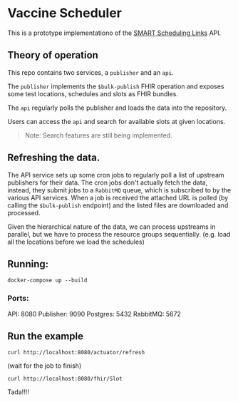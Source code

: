 # Vaccine Scheduler

This is a prototype implementationo of
the [SMART Scheduling Links](https://github.com/smart-on-fhir/smart-scheduling-links/blob/master/specification.md#deep-links-hosted-by-provider-booking-portal)
API.

## Theory of operation

This repo contains two services, a `publisher` and an `api`.

The `publisher` implements the `$bulk-publish` FHIR operation and exposes some test locations, schedules and slots as
FHIR bundles.

The `api` regularly polls the publisher and loads the data into the repository.

Users can access the `api` and search for available slots at given locations.

> Note: Search features are still being implemented.

## Refreshing the data.

The API service sets up some cron jobs to regularly poll a list of upstream publishers for their data. The cron jobs
don't actually fetch the data, instead, they submit jobs to a `RabbitMQ` queue, which is subscribed to by the various
API services. When a job is received the attached URL is polled (by calling the `$bulk-publish` endpoint) and the listed
files are downloaded and processed.

Given the hierarchical nature of the data, we can process upstreams in parallel, but we have to process the resource
groups sequentially.
(e.g. load all the locations before we load the schedules)

## Running:

```
docker-compose up --build
```

### Ports:

API: 8080 Publisher: 9090 Postgres: 5432 RabbitMQ: 5672

## Run the example

```
curl http://localhost:8080/actuator/refresh
```

(wait for the job to finish)

```
curl http://localhost:8080/fhir/Slot
```

Tada!!!!
